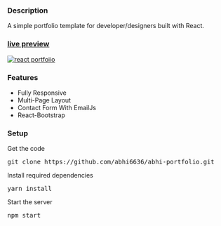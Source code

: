 ### Description

A simple portfolio template for developer/designers built with React. 

### [live preview](https://abhi6636.github.io/abhi-portfolio)

[![react portfoiio]()](https://abhi6636.github.io/abhi-portfolio)

### Features

- Fully Responsive
- Multi-Page Layout
- Contact Form With EmailJs
- React-Bootstrap

### Setup

Get the code

<pre>git clone https://github.com/abhi6636/abhi-portfolio.git</pre>
 
Install required dependencies

<pre>yarn install</pre>


Start the server

<pre>npm start</pre>
